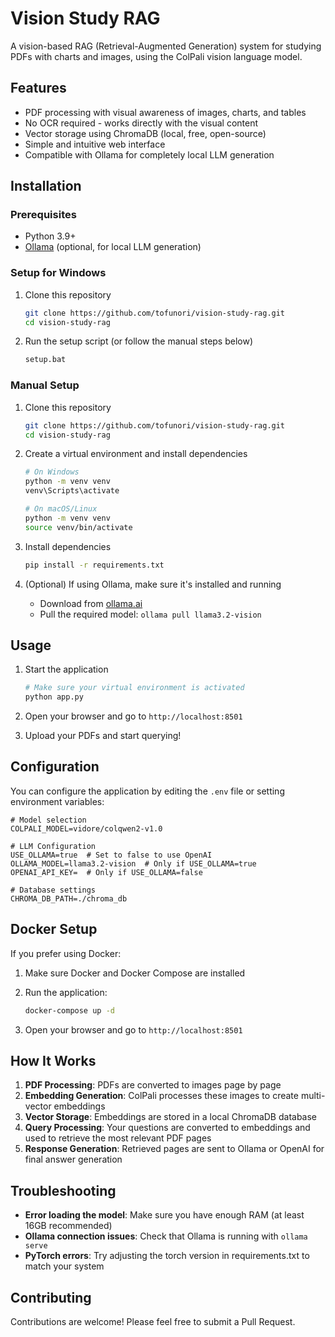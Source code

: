 # Vision Study RAG

A vision-based RAG (Retrieval-Augmented Generation) system for studying PDFs with charts and images, using the ColPali vision language model.

## Features

- PDF processing with visual awareness of images, charts, and tables
- No OCR required - works directly with the visual content
- Vector storage using ChromaDB (local, free, open-source)
- Simple and intuitive web interface
- Compatible with Ollama for completely local LLM generation

## Installation

### Prerequisites

- Python 3.9+
- [Ollama](https://ollama.ai/) (optional, for local LLM generation)

### Setup for Windows

1. Clone this repository
   ```bash
   git clone https://github.com/tofunori/vision-study-rag.git
   cd vision-study-rag
   ```

2. Run the setup script (or follow the manual steps below)
   ```bash
   setup.bat
   ```

### Manual Setup

1. Clone this repository
   ```bash
   git clone https://github.com/tofunori/vision-study-rag.git
   cd vision-study-rag
   ```

2. Create a virtual environment and install dependencies
   ```bash
   # On Windows
   python -m venv venv
   venv\Scripts\activate
   
   # On macOS/Linux
   python -m venv venv
   source venv/bin/activate
   ```

3. Install dependencies
   ```bash
   pip install -r requirements.txt
   ```

4. (Optional) If using Ollama, make sure it's installed and running
   - Download from [ollama.ai](https://ollama.ai)
   - Pull the required model: `ollama pull llama3.2-vision`

## Usage

1. Start the application
   ```bash
   # Make sure your virtual environment is activated
   python app.py
   ```

2. Open your browser and go to `http://localhost:8501`

3. Upload your PDFs and start querying!

## Configuration

You can configure the application by editing the `.env` file or setting environment variables:

```
# Model selection
COLPALI_MODEL=vidore/colqwen2-v1.0

# LLM Configuration
USE_OLLAMA=true  # Set to false to use OpenAI
OLLAMA_MODEL=llama3.2-vision  # Only if USE_OLLAMA=true
OPENAI_API_KEY=  # Only if USE_OLLAMA=false

# Database settings
CHROMA_DB_PATH=./chroma_db
```

## Docker Setup

If you prefer using Docker:

1. Make sure Docker and Docker Compose are installed

2. Run the application:
   ```bash
   docker-compose up -d
   ```

3. Open your browser and go to `http://localhost:8501`

## How It Works

1. **PDF Processing**: PDFs are converted to images page by page
2. **Embedding Generation**: ColPali processes these images to create multi-vector embeddings
3. **Vector Storage**: Embeddings are stored in a local ChromaDB database
4. **Query Processing**: Your questions are converted to embeddings and used to retrieve the most relevant PDF pages
5. **Response Generation**: Retrieved pages are sent to Ollama or OpenAI for final answer generation

## Troubleshooting

- **Error loading the model**: Make sure you have enough RAM (at least 16GB recommended)
- **Ollama connection issues**: Check that Ollama is running with `ollama serve`
- **PyTorch errors**: Try adjusting the torch version in requirements.txt to match your system

## Contributing

Contributions are welcome! Please feel free to submit a Pull Request.
